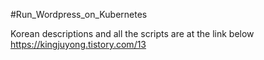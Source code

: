#Run_Wordpress_on_Kubernetes

Korean descriptions and all the scripts are at the link below <br>
https://kingjuyong.tistory.com/13
